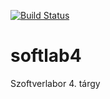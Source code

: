 [![Build Status](https://travis-ci.org/gregory094/softlab4.svg?branch=master)](https://github.com/gregory094/softlab4)

# softlab4
Szoftverlabor 4. tárgy
